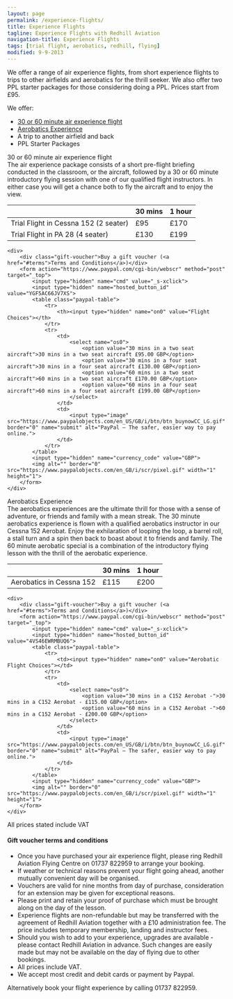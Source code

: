 ```yaml
---
layout: page
permalink: /experience-flights/
title: Experience Flights
tagline: Experience Flights with Redhill Aviation
navigation-title: Experience Flights
tags: [trial flight, aerobatics, redhill, flying]
modified: 9-9-2013
---
```


<div>
    We offer a range of air experience flights, from short experience flights to trips to other airfields and aerobatics for the thrill seeker. We also offer two PPL starter packages for those considering doing a PPL. Prices start from £95.
</div>

<p>
    <div>
        We offer:
        <ul>
            <li><a href="#experience">30 or 60 minute air experience flight</a></li>
            <li><a href="#aerobatics">Aerobatics Experience</a></li>
            <li><a>A trip to another airfield and back</a></li>
            <li><a>PPL Starter Packages</a></li>
        </ul>
    </div>
</p>

<div id="experience">
    <div class="experience-title">30 or 60 minute air experience flight</div>
The air experience package consists of a short pre-flight briefing conducted in the classroom, or the aircraft, followed by a 30 or 60 minute introductory flying session with one of our qualified flight instructors. In either case you will get a chance both to fly the aircraft and to enjoy the view.
    <table class="prices-table trial-flights-prices">
        <thead>
            <tr>
                <th></th>
                <th>30 mins</th>
                <th>1 hour</th>
            </tr>
        </thead>
        <tbody>
            <tr>
                <td>Trial Flight in Cessna 152 (2 seater)</td>
                <td>£95</td>
                <td>£170</td>
            </tr>
            <tr>
                <td>Trial Flight in PA 28 (4 seater)</td>
                <td>£130</td>
                <td>£199</td>
            </tr>
        </tbody>
     </table>

    <div>
        <div class="gift-voucher">Buy a gift voucher (<a href="#terms">Terms and Conditions</a>)</div>
        <form action="https://www.paypal.com/cgi-bin/webscr" method="post" target="_top">
            <input type="hidden" name="cmd" value="_s-xclick">
            <input type="hidden" name="hosted_button_id" value="YGF5AC66JV7XS">
            <table class="paypal-table">
                <tr>
                    <th><input type="hidden" name="on0" value="Flight Choices"></th>
                </tr>
                <tr>
                    <td>
                        <select name="os0">
                            <option value="30 mins in a two seat aircraft">30 mins in a two seat aircraft £95.00 GBP</option>
                            <option value="30 mins in a four seat aircraft">30 mins in a four seat aircraft £130.00 GBP</option>
                            <option value="60 mins in a two seat aircraft">60 mins in a two seat aircraft £170.00 GBP</option>
                            <option value="60 mins in a four seat aircraft">60 mins in a four seat aircraft £199.00 GBP</option>
                        </select>
                    </td>
                    <td>
                        <input type="image" src="https://www.paypalobjects.com/en_US/GB/i/btn/btn_buynowCC_LG.gif" border="0" name="submit" alt="PayPal – The safer, easier way to pay online.">
                    </td>
                </tr>
            </table>
            <input type="hidden" name="currency_code" value="GBP">
            <img alt="" border="0" src="https://www.paypalobjects.com/en_GB/i/scr/pixel.gif" width="1" height="1">
        </form>
    </div>
</div>

<div id="aerobatics">
    <div class="experience-title">Aerobatics Experience</div>
    The aerobatics experiences are the ultimate thrill for those with a sense of adventure, or friends and family with a mean streak.
    The 30 minute aerobatics experience is flown with a qualified aerobatics instructor in our Cessna 152 Aerobat. Enjoy the exhilaration of looping the loop, a barrel roll, a stall turn and a spin then back to boast about it to friends and family.
    The 60 minute aerobatic special is a combination of the introductory flying lesson with the thrill of the aerobatic experience.
    <table class="prices-table trial-flights-prices">
        <thead>
            <tr>
                <th></th>
                <th>30 mins</th>
                <th>1 hour</th>
            </tr>
        </thead>
        <tbody>
            <tr>
                <td>Aerobatics in Cessna 152</td>
                <td>£115</td>
                <td>£200</td>
            </tr>
        </tbody>
     </table>

    <div>
        <div class="gift-voucher">Buy a gift voucher (<a href="#terms">Terms and Conditions</a>)</div>
        <form action="https://www.paypal.com/cgi-bin/webscr" method="post" target="_top">
            <input type="hidden" name="cmd" value="_s-xclick">
            <input type="hidden" name="hosted_button_id" value="4VS46EWRMBUQ6">
            <table class="paypal-table">
                <tr>
                    <td><input type="hidden" name="on0" value="Aerobatic Flight Choices"></td>
                </tr>
                <tr>
                    <td>
                        <select name="os0">
                            <option value="30 mins in a C152 Aerobat -">30 mins in a C152 Aerobat - £115.00 GBP</option>
                            <option value="60 mins in a C152 Aerobat -">60 mins in a C152 Aerobat - £200.00 GBP</option>
                        </select>
                    </td>
                    <td>
                        <input type="image" src="https://www.paypalobjects.com/en_US/GB/i/btn/btn_buynowCC_LG.gif" border="0" name="submit" alt="PayPal – The safer, easier way to pay online.">
                    </td>
                </tr>
            </table>
            <input type="hidden" name="currency_code" value="GBP">
            <img alt="" border="0" src="https://www.paypalobjects.com/en_GB/i/scr/pixel.gif" width="1" height="1">
        </form>
    </div>
</div>



<div> All prices stated include VAT</div>

<div class="terms-and-conditions" id="terms">
    <h4>Gift voucher terms and conditions</h4>
    <ul>
        <li>Once you have purchased your air experience flight, please ring Redhill Aviation Flying Centre on 01737 822959 to arrange your booking.</li>
        <li>If weather or technical reasons prevent your flight going ahead, another mutually convenient day will be organised.</li>
        <li>Vouchers are valid for nine months from day of purchase, consideration for an extension may be given for exceptional reasons. </li>
        <li>Please print and retain your proof of purchase which must be brought along on the day of the lesson.</li>
        <li>Experience flights are non-refundable but may be transferred with the agreement of Redhill Aviation together with a £10 administration fee. The price includes temporary membership, landing and instructor fees.</li>
        <li>Should you wish to add to your experience, upgrades are available - please contact Redhill Aviation in advance. Such changes are easily made but may not be available on the day of flying due to other bookings.</li>
        <li>All prices include VAT.</li>
        <li>We accept most credit and debit cards or payment by Paypal.</li>
    </ul>
</div>



<div class="call-to-book">
<p>
Alternatively book your flight experience by calling 01737 822959.
</p>
</div>
